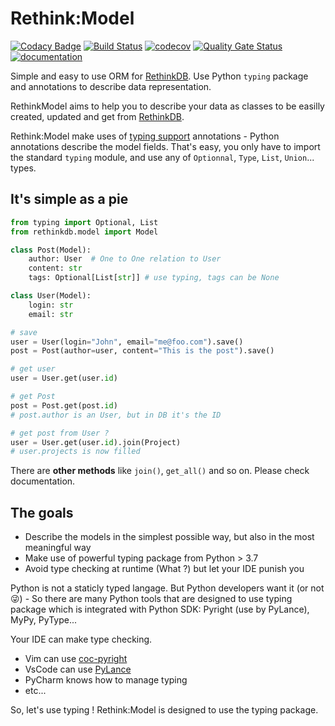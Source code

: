# Rethink:Model

[![Codacy Badge](https://api.codacy.com/project/badge/Grade/e73c388432a441b8aae9ba2e7ef502e4)](https://app.codacy.com/gh/metal3d/rethinkmodel?utm_source=github.com&utm_medium=referral&utm_content=metal3d/rethinkmodel&utm_campaign=Badge_Grade_Settings)
[![Build Status](https://www.travis-ci.org/metal3d/rethinkmodel.svg?branch=master)](https://www.travis-ci.org/metal3d/rethinkmodel)
[![codecov](https://codecov.io/gh/metal3d/rethinkmodel/branch/master/graph/badge.svg?token=JCBPHFQSHF)](https://codecov.io/gh/metal3d/rethinkmodel)
[![Quality Gate Status](https://sonarcloud.io/api/project_badges/measure?project=metal3d_rethinkmodel&metric=alert_status)](https://sonarcloud.io/dashboard?id=metal3d_rethinkmodel)
[![documentation](https://badgen.net/badge/doc/official/green)](https://metal3d.github.io/rethinkmodel)

Simple and easy to use ORM for [RethinkDB](https://www.rethinkdb.com). Use Python `typing` package and annotations to describe data representation.

RethinkModel aims to help you to describe your data as classes to be
easilly created, updated and get from
[RethinkDB](https://www.rethinkdb.com).

Rethink:Model make uses of [typing support](https://docs.python.org/3/library/typing.html) annotations - Python annotations describe the model fields. That's easy, you only have to import the standard `typing` module, and use any of `Optionnal`, `Type`, `List`, `Union`... types.

## It's simple as a pie

```python
from typing import Optional, List
from rethinkdb.model import Model

class Post(Model):
    author: User  # One to One relation to User
    content: str
    tags: Optional[List[str]] # use typing, tags can be None

class User(Model):
    login: str
    email: str

# save
user = User(login="John", email="me@foo.com").save()
post = Post(author=user, content="This is the post").save()

# get user
user = User.get(user.id)

# get Post
post = Post.get(post.id)
# post.author is an User, but in DB it's the ID

# get post from User ?
user = User.get(user.id).join(Project)
# user.projects is now filled
```

There are **other methods** like `join()`, `get_all()` and so on. Please check documentation. 

## The goals

-   Describe the models in the simplest possible way, but also in the
    most meaningful way
-   Make use of powerful typing package from Python \> 3.7
-   Avoid type checking at runtime (What ?) but let your IDE punish you

Python is not a staticly typed langage. But Python developers want it
(or not 😜) - So there are many Python tools that are designed to use
typing package which is integrated with Python SDK: Pyright (use by
PyLance), MyPy, PyType...

Your IDE can make type checking.

-   Vim can use [coc-pyright](https://github.com/fannheyward/coc-pyright)
-   VsCode can use [PyLance](https://marketplace.visualstudio.com/items?itemName=ms-python.vscode-pylance)
-   PyCharm knows how to manage typing
-   etc...

So, let's use typing ! Rethink:Model is designed to use the typing package.


